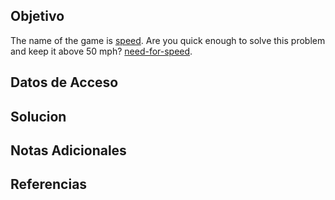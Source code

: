 ## Objetivo

The name of the game is [speed](https://www.youtube.com/watch?v=8piqd2BWeGI). Are you quick enough to solve this problem and keep it above 50 mph? [need-for-speed](https://jupiter.challenges.picoctf.org/static/f9abc386dfb1309e687344783f208b20/need-for-speed).

## Datos de Acceso

## Solucion

## Notas Adicionales

## Referencias